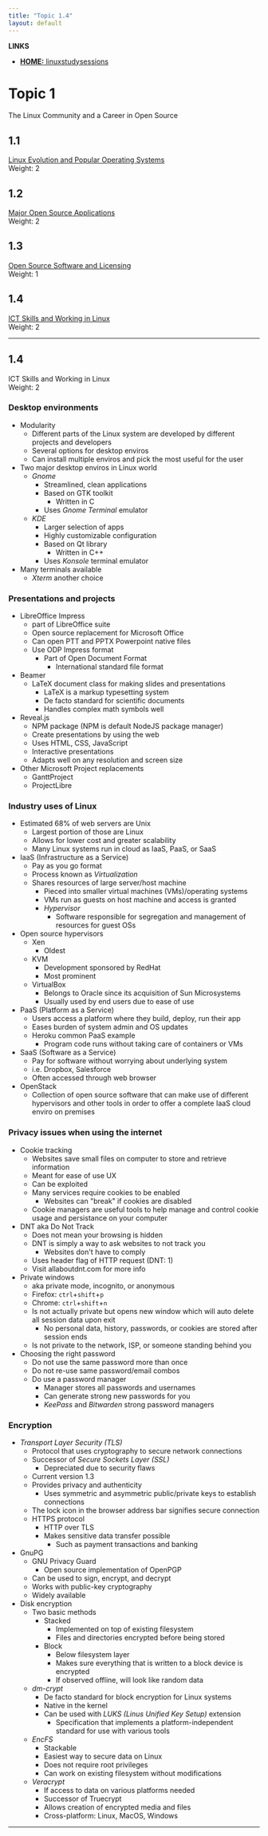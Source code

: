 ```yaml
---
title: "Topic 1.4"
layout: default
---
```


**LINKS**
- [**HOME:** linuxstudysessions](https://bullintheserver.github.io/linuxstudysessions)

# Topic 1
The Linux Community and a Career in Open Source  

## 1.1
[Linux Evolution and Popular Operating Systems](https://bullintheserver.github.io/linuxstudysessions/topic1/1_1.html)  
Weight: 2

## 1.2
[Major Open Source Applications](https://bullintheserver.github.io/linuxstudysessions/topic1/1_2.html)  
Weight: 2  

## 1.3
[Open Source Software and Licensing](https://bullintheserver.github.io/linuxstudysessions/topic1/1_3.html)  
Weight: 1  

## 1.4
[ICT Skills and Working in Linux](https://bullintheserver.github.io/linuxstudysessions/topic1/1_4.html)  
Weight: 2  

---

## 1.4
ICT Skills and Working in Linux  
Weight: 2  

### Desktop environments 
- Modularity
    - Different parts of the Linux system are developed by different projects and developers
    - Several options for desktop enviros 
    - Can install multiple enviros and pick the most useful for the user
- Two major desktop enviros in Linux world
    - *Gnome*
        - Streamlined, clean applications
        - Based on GTK toolkit
            - Written in C
        - Uses *Gnome Terminal* emulator
    - *KDE*
        - Larger selection of apps
        - Highly customizable configuration
        - Based on Qt library
            - Written in C++
        - Uses *Konsole* terminal emulator
- Many terminals available 
    - *Xterm* another choice

### Presentations and projects
- LibreOffice Impress
    - part of LibreOffice suite
    - Open source replacement for Microsoft Office
    - Can open PTT and PPTX Powerpoint native files
    - Use ODP Impress format 
        - Part of Open Document Format
            - International standard file format 
- Beamer
    - LaTeX document class for making slides and presentations 
        - LaTeX is a markup typesetting system
        - De facto standard for scientific documents
        - Handles complex math symbols well
- Reveal.js
    - NPM package (NPM is default NodeJS package manager)
    - Create presentations by using the web
    - Uses HTML, CSS, JavaScript 
    - Interactive presentations 
    - Adapts well on any resolution and screen size
- Other Microsoft Project replacements
    - GanttProject
    - ProjectLibre

### Industry uses of Linux
- Estimated 68% of web servers are Unix
    - Largest portion of those are Linux
    - Allows for lower cost and greater scalability
    - Many Linux systems run in cloud as IaaS, PaaS, or SaaS
- IaaS (Infrastructure as a Service)
    - Pay as you go format
    - Process known as *Virtualization*
    - Shares resources of large server/host machine
        - Pieced into smaller virtual machines (VMs)/operating systems
        - VMs run as guests on host machine and access is granted
        - *Hypervisor* 
            - Software responsible for segregation and management of resources for guest OSs
- Open source hypervisors
    - Xen
        - Oldest
    - KVM
        - Development sponsored by RedHat
        - Most prominent
    - VirtualBox
        - Belongs to Oracle since its acquisition of Sun Microsystems
        - Usually used by end users due to ease of use
- PaaS (Platform as a Service)
    - Users access a platform where they build, deploy, run their app 
    - Eases burden of system admin and OS updates
    - Heroku common PaaS example
        - Program code runs without taking care of containers or VMs
- SaaS (Software as a Service)
    - Pay for software without worrying about underlying system
    - i.e. Dropbox, Salesforce
    - Often accessed through web browser
- OpenStack
    - Collection of open source software that can make use of different hypervisors and other tools in order to offer a complete IaaS cloud enviro on premises

### Privacy issues when using the internet
- Cookie tracking
    - Websites save small files on computer to store and retrieve information
    - Meant for ease of use UX
    - Can be exploited 
    - Many services require cookies to be enabled
        - Websites can "break" if cookies are disabled 
    - Cookie managers are useful tools to help manage and control cookie usage and persistance on your computer
- DNT aka Do Not Track
    - Does not mean your browsing is hidden
    - DNT is simply a way to ask websites to not track you
        - Websites don't have to comply 
    - Uses header flag of HTTP request (DNT: 1) 
    - Visit allaboutdnt.com for more info
- Private windows
    - aka private mode, incognito, or anonymous 
    - Firefox: `ctrl`+`shift`+`p`
    - Chrome: `ctrl`+`shift`+`n`
    - Is not actually private but opens new window which will auto delete all session data upon exit
        - No personal data, history, passwords, or cookies are stored after session ends 
    - Is not private to the network, ISP, or someone standing behind you
- Choosing the right password
    - Do not use the same password more than once 
    - Do not re-use same password/email combos 
    - Do use a password manager 
        - Manager stores all passwords and usernames 
        - Can generate strong new passwords for you
        - *KeePass* and *Bitwarden* strong password managers

### Encryption
- *Transport Layer Security (TLS)*
    - Protocol that uses cryptography to secure network connections
    - Successor of *Secure Sockets Layer (SSL)*
        - Depreciated due to security flaws
    - Current version 1.3
    - Provides privacy and authenticity
        - Uses symmetric and asymmetric public/private keys to establish connections
    - The lock icon in the browser address bar signifies secure connection
    - HTTPS protocol
        - HTTP over TLS
        - Makes sensitive data transfer possible
            - Such as payment transactions and banking
- GnuPG
    - GNU Privacy Guard
        - Open source implementation of OpenPGP
    - Can be used to sign, encrypt, and decrypt 
    - Works with public-key cryptography
    - Widely available 
- Disk encryption
    - Two basic methods
        - Stacked
            - Implemented on top of existing filesystem
            - Files and directories encrypted before being stored
        - Block
            - Below filesystem layer
            - Makes sure everything that is written to a block device is encrypted
            - If observed offline, will look like random data
    - *dm-crypt*
        - De facto standard for block encryption for Linux systems 
        - Native in the kernel
        - Can be used with *LUKS (Linus Unified Key Setup)* extension
            - Specification that implements a platform-independent standard for use with various tools
    - *EncFS*
        - Stackable 
        - Easiest way to secure data on Linux
        - Does not require root privileges
        - Can work on existing filesystem without modifications 
    - *Veracrypt*
        - If access to data on various platforms needed
        - Successor of Truecrypt 
        - Allows creation of encrypted media and files
        - Cross-platform: Linux, MacOS, Windows

---